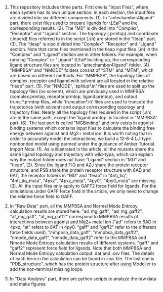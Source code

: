 1. This repository includes three parts. First one is "Input Files", where each system has its own unique section. In each section, the input files are divided into six different components. 
(1). In "antechamber4ligand" part, there exist files used to prepare ligands for tLEaP and the corresponding results. 
(2). The "MD" is divided into "Complex", "Receptor" and "Ligand" section. The topology (.prmtop) and coordinate (.inpcrd) files referred to in the script (.sh) are stored in the "tleap" part.
(3). The "tleap" is also divided into "Complex", "Receptor" and "Ligand" section. Note that some files mentioned in the tleap input files (.in) in the "Complex" and "Ligand" section are in other folders. For example, when running "Complex" or "Ligand" tLEaP building up, the corresponding ligand structure files are located in "antechamber4ligand" folder.
(4). "MMPBSA" and "NMODE" folders consist of "STM" and "MTM", which are based on different methods. For "MMPBSA", the topology files of complex, receptor and ligand with solvent are all located in the relative "tleap" part.
(5). For "NMODE", 'splitup*.in' files are used to split up the topology files (no solvent), which are previously used in MMPBSA (complex.prmtop, receptor.prmtop, ligand.prmtop), and output trunc.\*.prmtop files, while 'truncation*.in' files are used to truncate the trajectories (with solvent) and output corresponding topology and trajectory files. Nearly all the topology files required in the script (.sh) are in the same path, except the 'ligand.prmtop' is located in "MMPBSA" part.
(6). The last part is called "MGBinding" and only exists in agonist-binding systems which contains input files to calculate the binding free energy between agonist and Mg2+ metal ion. It is worth noting that in order to accurately model the interactions, we build a 12-6-4 LJ-type nonbonded model using parmed under the guidance of Amber Tutorial.
Import Note:
(1). As is illustrated in the article, all the mutants share the same ligand topology and trajectory with wild-type, which can explain why the mutant folder does not have "Ligand" section in "MD" and "tleap".
(2). Since the ligand TIQ and AZJ share the protein receptor structure, and PSB share the protein receptor structure with 6AD and 6AT, the receptor folders in "MD" and "tleap" in "4ntj_tiq", "4ntj_tiq_muta", "4pxz", "4pxz_muta", "4py0", "4py0_muta" are missing.
(3). All the input files only apply to GAFF2 force field for ligands. For the simulations under GAFF force field in the article, we only need to change the relative force field to GAFF.


3. In "Raw Data" part, all the MMPBSA and Normal Mode Entropy calculation results are stored here. "ad_mg_gaff", "ad_mg_gaff2", "at_mg_gaff", "at_mg_gaff2" correspond to MMPBSA results of interactions between agonist and Mg2+ metal ion ("ad" refers to 6AD in 4pxz, "at" refers to 6AT in 4py0. "gaff" and "gaff2" refer to the different force fields used). "mmpbsa_data_gaff", "mmpbsa_data_gaff2", "nmode_data_gaff", "nmode_data_gaff2" refer to the MMPBSA and Nmode Mode Entropy calculation results of different systems. "gaff" and "gaff2" represent force field for ligands. Note that both MMPBSA and Normal Mode Entropy calculation output .dat and .csv files. The details of each term in the calculation can be found in .csv file. The last one is "PDB_structure", which has the protein structure after using Modeller to add the non-terminal missing loops.

4. In "Data Analysis" part, there are python scripts to analyze the raw data and make figures.

